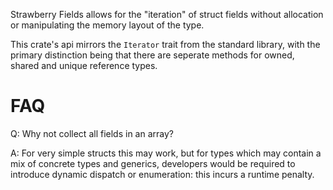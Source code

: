 Strawberry Fields allows for the "iteration" of struct fields without allocation or 
manipulating the memory layout of the type. 

This crate's api mirrors the `Iterator` trait from the standard library, with the primary distinction being that
there are seperate methods for owned, shared and unique reference types.

# FAQ

Q: Why not collect all fields in an array?

A: For very simple structs this may work, but for types which
may contain a mix of concrete types and generics, developers would be required to
introduce dynamic dispatch or enumeration: this incurs a runtime penalty.

